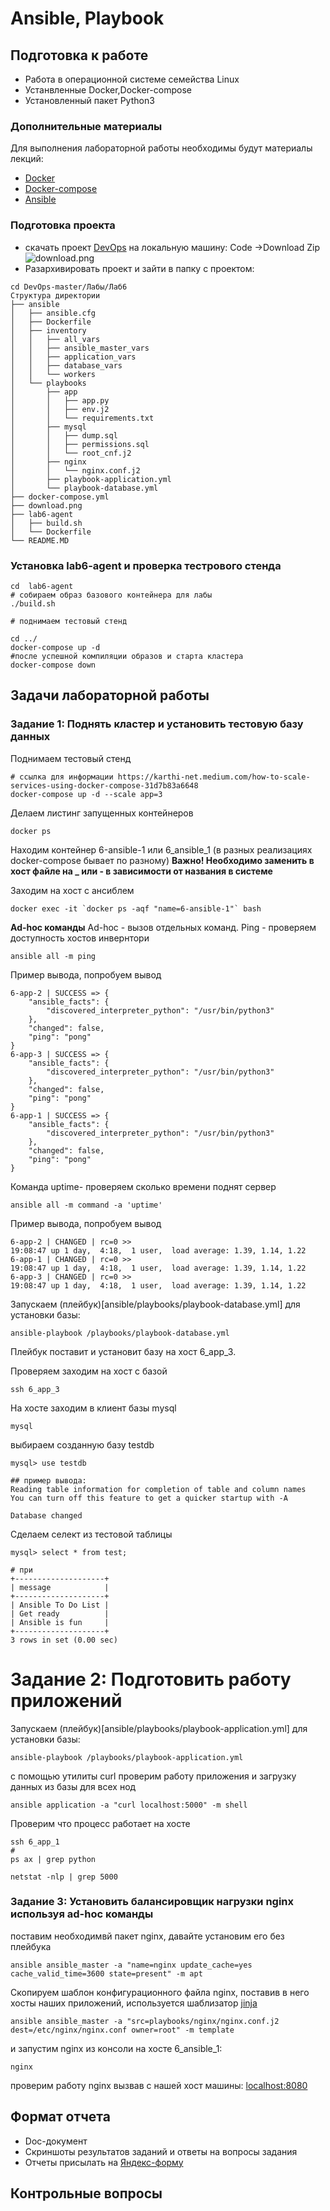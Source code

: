 # Ansible, Playbook

## Подготовка к работе

- Работа в операционной системе семейства Linux
- Устанвленные Docker,Docker-compose
- Установленный пакет Python3

### Дополнительные материалы
Для выполнения лабораторной работы необходимы будут материалы лекций:
- [Docker](https://www.youtube.com/watch?v=WjRye2bByEw&list=PLLELLTvDgUQ-iwnE9coLhb-ynyZUGzW6q&index=2)
- [Docker-compose](https://www.youtube.com/watch?v=-bbxABMdHig&list=PLLELLTvDgUQ-iwnE9coLhb-ynyZUGzW6q&index=5)
- [Ansible](https://www.youtube.com/watch?v=59HZ6R6nYQ4&list=PLLELLTvDgUQ-iwnE9coLhb-ynyZUGzW6q&index=6)

### Подготовка проекта
  - скачать проект [DevOps](https://github.com/iu5git/DevOps) на локальную машину: Code ->Download Zip
  ![download.png](download.png)
  - Разархивировать проект и зайти в папку с проектом:
```
cd DevOps-master/Лабы/Лаб6
Структура директории
├── ansible
│   ├── ansible.cfg
│   ├── Dockerfile
│   ├── inventory
│   │   ├── all_vars
│   │   ├── ansible_master_vars
│   │   ├── application_vars
│   │   ├── database_vars
│   │   └── workers
│   └── playbooks
│       ├── app
│       │   ├── app.py
│       │   ├── env.j2
│       │   └── requirements.txt
│       ├── mysql
│       │   ├── dump.sql
│       │   ├── permissions.sql
│       │   └── root_cnf.j2
│       ├── nginx
│       │   └── nginx.conf.j2
│       ├── playbook-application.yml
│       └── playbook-database.yml
├── docker-compose.yml
├── download.png
├── lab6-agent
│   ├── build.sh
│   └── Dockerfile
└── README.MD

```

### Установка lab6-agent и проверка тестрового стенда
```
cd  lab6-agent
# собираем образ базового контейнера для лабы
./build.sh

# поднимаем тестовый стенд

cd ../
docker-compose up -d
#после успешной компиляции образов и старта кластера
docker-compose down
```


## Задачи лабораторной работы
### Задание 1: Поднять кластер и установить тестовую базу данных

Поднимаем тестовый стенд
```
# ссылка для информации https://karthi-net.medium.com/how-to-scale-services-using-docker-compose-31d7b83a6648
docker-compose up -d --scale app=3
```

Делаем листинг запущенных контейнеров
```
docker ps
```

Находим контейнер 6-ansible-1 или 6_ansible_1 (в разных реализациях docker-compose бывает по разному)
**Важно! Необходимо заменить в хост файле на _ или - в зависимости от названия в системе**

Заходим на хост с ансиблем
```
docker exec -it `docker ps -aqf "name=6-ansible-1"` bash
```
**Ad-hoc команды**
Ad-hoc - вызов отдельных команд.
Ping - проверяем доступность хостов инвернтори
```
ansible all -m ping
```
Пример вывода, попробуем вывод
```
6-app-2 | SUCCESS => {
    "ansible_facts": {
        "discovered_interpreter_python": "/usr/bin/python3"
    },
    "changed": false,
    "ping": "pong"
}
6-app-3 | SUCCESS => {
    "ansible_facts": {
        "discovered_interpreter_python": "/usr/bin/python3"
    },
    "changed": false,
    "ping": "pong"
}
6-app-1 | SUCCESS => {
    "ansible_facts": {
        "discovered_interpreter_python": "/usr/bin/python3"
    },
    "changed": false,
    "ping": "pong"
}
```
Команда uptime- проверяем сколько времени поднят сервер
```
ansible all -m command -a 'uptime'
```
Пример вывода, попробуем вывод
```
6-app-2 | CHANGED | rc=0 >>
19:08:47 up 1 day,  4:18,  1 user,  load average: 1.39, 1.14, 1.22
6-app-1 | CHANGED | rc=0 >>
19:08:47 up 1 day,  4:18,  1 user,  load average: 1.39, 1.14, 1.22
6-app-3 | CHANGED | rc=0 >>
19:08:47 up 1 day,  4:18,  1 user,  load average: 1.39, 1.14, 1.22
```

Запускаем (плейбук)[ansible/playbooks/playbook-database.yml] для установки базы:
```
ansible-playbook /playbooks/playbook-database.yml
```
Плейбук поставит и установит базу на хост 6_app_3.

Проверяем
заходим на хост с базой
```
ssh 6_app_3
```
На хосте заходим в клиент базы mysql
```
mysql
```
выбираем созданную базу testdb
```
mysql> use testdb

## пример вывода: 
Reading table information for completion of table and column names
You can turn off this feature to get a quicker startup with -A

Database changed
```
Сделаем селект из тестовой таблицы
```
mysql> select * from test;

# при
+--------------------+
| message            |
+--------------------+
| Ansible To Do List |
| Get ready          |
| Ansible is fun     |
+--------------------+
3 rows in set (0.00 sec)

```

# Задание 2: Подготовить работу приложений
Запускаем (плейбук)[ansible/playbooks/playbook-application.yml] для установки базы:
```
ansible-playbook /playbooks/playbook-application.yml
```


с помощью утилиты curl проверим работу приложения и загрузку данных из базы для всех нод
```
ansible application -a "curl localhost:5000" -m shell
```

Проверим что процесс работает на хосте
```
ssh 6_app_1
#
ps ax | grep python 

netstat -nlp | grep 5000
```

### Задание 3: Установить балансировщик нагрузки nginx используя ad-hoc команды
поставим необходимвй пакет nginx, давайте установим его без плейбука
```
ansible ansible_master -a "name=nginx update_cache=yes cache_valid_time=3600 state=present" -m apt
```
Скопируем шаблон конфигурационного файла nginx, поставив в него хосты наших приложений, используется шаблизатор [jinja](https://jinja.palletsprojects.com/en/3.0.x/templates/)
```
ansible ansible_master -a "src=playbooks/nginx/nginx.conf.j2 dest=/etc/nginx/nginx.conf owner=root" -m template
```
и запустим nginx из консоли на хосте 6_ansible_1:
```
nginx
```
проверим работу nginx вызвав с нашей хост машины: [localhost:8080](localhost:8080)

## Формат отчета
- Doc-документ
- Скриншоты результатов заданий и ответы на вопросы задания
- Отчеты присылать на [Яндекс-форму](https://forms.yandex.ru/u/63428b48921ce71d986818ef/)

## Контрольные вопросы
